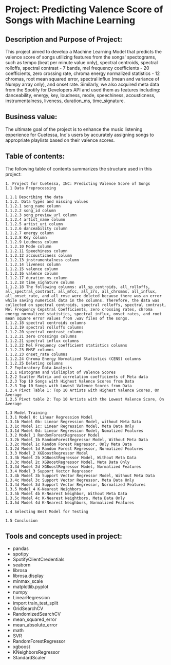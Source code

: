 # Project: **Predicting Valence Score of Songs with Machine Learning**

## Description and Purpose of Project:

This project aimed to develop a Machine Learning Model that predicts the valence score of songs utilizing features from the songs' spectograms, such as tempo (beat per minute value only), spectral centroids, spectral rolloffs, spectral contrast - 7 bands, mel frequency coefficients - 20 coefficients, zero crossing rate, chroma energy normalized statistics - 12 chromas, root mean squared error, spectral influx (mean and variance of Numpy array only), and onset rate. Similarly, we also acquired meta data from the Spotify for Developers API and used them as features including: danceability, energy, key, loudness, mode, speechiness, acousticness, instrumentalness, liveness, duration_ms, time_signature. 

## Business value:

The ultimate goal of the project is to enhance the music listening experience for Cuetessa, Inc's users by accurately assigning songs to appropriate playlists based on their valence scores.

## Table of contents:
The following table of contents summarizes the structure used in this project:
```
1. Project for Cuetessa, INC: Predicting Valence Score of Songs
1.1 Data Preprocessing

1.1.1 Describing the data
1.1.2. Data types and missing values
1.1.2.1 song_name column 
1.1.2.2 song_id column 
1.1.2.3 song_preview_url column 
1.1.2.4 artist_name column 
1.1.2.5 artist_uri column 
1.1.2.6 danceability column 
1.1.2.7 energy column 
1.1.2.8 Key column 
1.1.2.9 Loudness column 
1.1.2.10 Mode column 
1.1.2.11 Speechiness column 
1.1.2.12 accousticness column 
1.1.2.13 instrumentalness column 
1.1.2.14 liveness column 
1.1.2.15 valence column 
1.1.2.16 valence column 
1.1.2.17 duration_ms column 
1.1.2.18 time_signature column 
1.1.2.18 The following columns: all_sp_centroids, all_rolloffs, all_spectral_costrast, all_mfcc, all_zrs, all_chromas, all_influx, all_onset_rate, and all_rmse were deleted because there was an error while saving numerical data in the columns. Therefore, the data was collected on spectral centroids, spectral rolloffs, spectral contrast, Mel Frequency Cepstral Coefficients, zero crossing rates, chroma energy normalized statistics, spectral influx, onset rates, and root mean square error values from .wav files of the songs.
1.1.2.18 spectral centroids columns
1.1.2.19 spectral rolloffs columns
1.1.2.20 spectral contrast columns
1.1.2.21 zero crossings columns
1.1.2.21 spectral influx columns
1.1.2.22 Mel Frequency coefficient statistics columns
1.1.2.23 RMSE columns
1.1.2.23 onset_rate columns
1.1.2.24 Chroma Energy Normalized Statistics (CENS) columns
1.1.2.25 Deleting columns
1.2 Exploratory Data Analysis
1.2.1 Histogram and Violinplot of Valence Scores
1.2.2 Scatter Matrix and correlation coefficients of Meta data
1.2.3 Top 10 Songs with Highest Valence Scores from Data
1.2.3 Top 10 Songs with Lowest Valence Scores from Data
1.2.4 Pivot Table 1: Top 10 Artists with Highest Valence Scores, On Average
1.2.5 Pivot table 2: Top 10 Artists with the Lowest Valence Score, On Average

1.3 Model Training
1.3.1 Model 0: Linear Regression Model
1.3.1b Model 0b: Linear Regression Model, without Meta Data
1.3.1c Model 1c: Linear Regression Model, Meta Data Only
1.3.1d Model 0d: Linear Regression Model, Nomalized Features
1.3.2 Model_1 RandomForestRegressor Model
1.3.2b Model_1b RandomForestRegressor Model, Without Meta Data
1.3.2c Model 1c Random Forest Regressor, Only Meta Data
1.3.2d Model 1d Random Forest Regressor, Normalized Features
1.3.3 Model_2 XGBoostRegressor Model
1.3.3b Model 2b XGBoostRegressor Model, Without Meta Data
1.3.3c Model 2c XGBoostRegressor Model, Meta Data Only
1.3.3d Model 2d XGBoostRegressor Model, Normalized Features
1.3.4 Model_3 Support Vector Regressor
1.3.4b Model 3b Support Vector Regressor Model, Without Meta Data
1.3.4c Model 3c Support Vector Regressor, Meta Data Only
1.3.4d Model 3d Support Vector Regressor, Normalized Features
1.3.5 Model_4 K-Nearest Neighbors
1.3.5b Model 4b K-Nearest Neighbor, Without Meta Data
1.3.5c Model 4c K-Nearest Neightbors, Meta Data Only
1.3.5d Model 4d K-Nearest Neighbors, Normalized Features

1.4 Selecting Best Model for Testing

1.5 Conclusion

```

## Tools and concepts used in project:
- pandas
- spotipy 
- SpotifyClientCredentials
- seaborn
- librosa
- librosa.display
- minmax_scale
- matplotlib.pyplot
- numpy
- LinearRegression
- import train_test_split
- GridSearchCV
- RandomizedSearchCV
- mean_squared_error
- mean_absolute_error
- math
- SVR
- RandomForestRegressor
- xgboost
- KNeighborsRegressor
- StandardScaler

